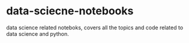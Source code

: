 # data-sciecne-notebooks
data science related noteboks, covers all the topics and code related to data science and python.
